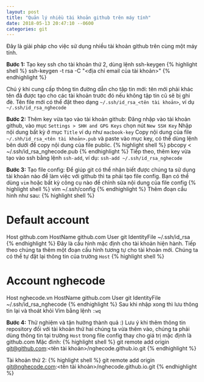 ```yaml
---
layout: post
title: "Quản lý nhiều tài khoản github trên máy tính"
date: 2018-05-13 20:47:10 --0600
categories: git
---
```

Đây là giải pháp cho việc sử dụng nhiều tài khoản github trên cùng một máy tính.

**Bước 1:** Tạo key ssh cho tài khoản thứ 2, dùng lệnh ssh-keygen
{% highlight shell %}
ssh-keygen -t rsa -C "<địa chỉ email của tài khoản>"
{% endhighlight %}

Chú ý khi cung cấp thông tin đường dẫn cho tập tin mới: tên mới phải khác tên đã được tạo cho các tài khoản trước đó nếu không tập tin cũ sẽ bị ghi đè. Tên file mới có thể đặt theo dạng ` ~/.ssh/id_rsa_<tên tài khoản> `, ví dụ `~/.ssh/id_rsa_nghecode `

**Bước 2:** Thêm key vừa tạo vào tài khoản github:
Đăng nhập vào tài khoản github, vào mục `Settings > SHH and GPG Keys` chọn nút `New SSH Key`
Nhập nội dung bất kỳ ở mục `Title` ví dụ như `macbook-key`
Copy nội dung của file `~/.shh/id_rsa_<tên tài khoản>.pub` và paste vào mục key, có thể dùng lệnh bên dưới để copy nội dung của file public.
{% highlight shell %}
pbcopy < ~/.ssh/id_rsa_nghecode.pub
{% endhighlight %}
Tiếp theo, thêm key vừa tạo vào ssh bằng lệnh `ssh-add`, ví dụ: `ssh-add ~/.ssh/id_rsa_nghecode`

**Bước 3:** Tạo file config:
Để giúp git có thể nhận biết được chúng ta sử dụng tài khoản nào để làm việc với github thì ta phải tạo file config. Bạn có thể dùng `vim` hoặc bất kỳ công cụ nào để chỉnh sửa nội dung của file config
{% highlight shell %}
vim ~/.ssh/config
{% endhighlight %}
Thêm đoạn cầu hình như sau:
{% highlight shell %}
# Default account
Host github.com
  HostName github.com
  User git
  IdentityFile ~/.ssh/id_rsa
{% endhighlight %}
Đây là cấu hình mặc định cho tài khoản hiện hành. Tiếp theo chúng ta thêm một đoạn cấu hình tương tự cho tài khoản mới. Chúng ta có thể tự đặt lại thông tin của trường `Host`
{% highlight shell %}
# Account nghecode
Host nghecode.vn
  HostName github.com
  User git
  IdentityFile ~/.ssh/id_rsa_nghecode
{% endhighlight %}
Sau khi nhập xong thì lưu thông tin lại và thoát khỏi Vim bằng lệnh `:wq`

**Bước 4:** Thử nghiệm và tận hưởng thành quả :)
Lưu ý khi thêm thông tin repository đối với tài khoản thứ hai chúng ta vừa thêm vào, chúng ta phải dùng thông tin tại trường `Host` trong file config thay cho giá trị mặc định là github.com
Mặc đinh:
{% highlight shell %}
git remote add origin git@github.com:<tên tài khoản>/nghecode.github.io.git
{% endhighlight %}

Tài khoản thử 2:
{% highlight shell %}
git remote add origin git@nghecode.com:<tên tài khoản>/nghecode.github.io.git
{% endhighlight %}
